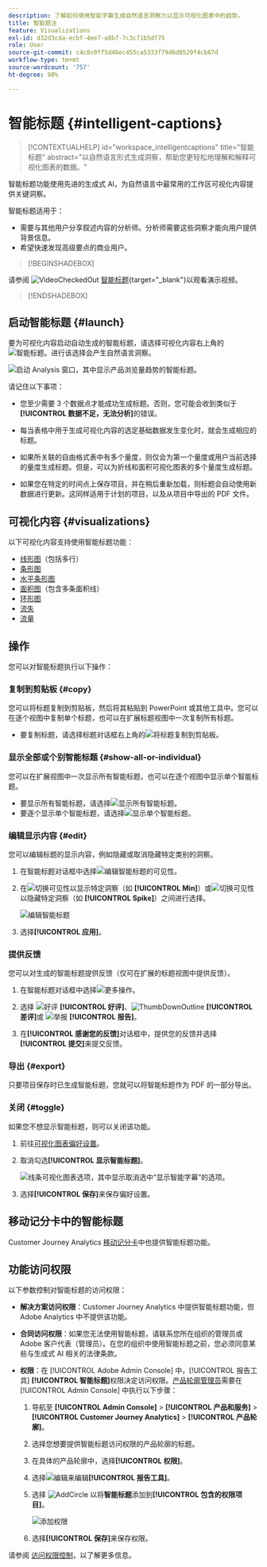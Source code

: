 ```yaml
---
description: 了解如何使用智能字幕生成自然语言洞察力以显示可视化图表中的趋势。
title: 智能题注
feature: Visualizations
exl-id: d32d3cda-ecbf-4ee7-a8b7-7c3c71b5df75
role: User
source-git-commit: c4c8c0ff5d46ec455ca5333f79d6d8529f4cb87d
workflow-type: tm+mt
source-wordcount: '757'
ht-degree: 98%

---
```


# 智能标题 {#intelligent-captions}

>[!CONTEXTUALHELP]
>id="workspace_intelligentcaptions"
>title="智能标题"
>abstract="以自然语言形式生成洞察，帮助您更轻松地理解和解释可视化图表的数据。"


智能标题功能使用先进的生成式 AI，为自然语言中最常用的工作区可视化内容提供关键洞察。

智能标题适用于：

* 需要与其他用户分享叙述内容的分析师。分析师需要这些洞察才能向用户提供背景信息。
* 希望快速发现高级要点的商业用户。

>[!BEGINSHADEBOX]

请参阅 ![VideoCheckedOut](/help/assets/icons/VideoCheckedOut.svg) [智能标题](https://video.tv.adobe.com/v/3420131/?quality=12&learn=on){target="_blank"}以观看演示视频。

>[!ENDSHADEBOX]


## 启动智能标题 {#launch}

要为可视化内容启动自动生成的智能标题，请选择可视化内容右上角的![智能标题](/help/assets/icons/AI.svg)。进行该选择会产生自然语言洞察。

![启动 Analysis 窗口，其中显示产品浏览量趋势的智能标题。](assets/intelligent-captions.gif)


请记住以下事项：

* 您至少需要 3 个数据点才能成功生成标题。否则，您可能会收到类似于&#x200B;**[!UICONTROL 数据不足，无法分析]**&#x200B;的错误。

* 每当表格中用于生成可视化内容的选定基础数据发生变化时，就会生成相应的标题。

* 如果所关联的自由格式表中有多个量度，则仅会为第一个量度或用户当前选择的量度生成标题。但是，可以为折线和面积可视化图表的多个量度生成标题。

* 如果您在特定的时间点上保存项目，并在稍后重新加载，则标题会自动使用新数据进行更新。这同样适用于计划的项目，以及从项目中导出的 PDF 文件。


## 可视化内容 {#visualizations}

以下可视化内容支持使用智能标题功能：

* [线形图](line.md)（包括多行）
* [条形图](bar.md)
* [水平条形图](horizontal-bar.md)
* [面积图](area.md)（包含多条面积线）
* [环形图](donut.md)
* [流失](fallout/fallout-flow.md)
* [流量](c-flow/flow.md)

<!--
Here is an example of what intelligent captions could look like:

![Intelligent captions for Line visualization including Seasonality, Min, Max, Spike, and Decline.](assets/captions.png)
-->

## 操作

您可以对智能标题执行以下操作：

### 复制到剪贴板 {#copy}

您可以将标题复制到剪贴板，然后将其粘贴到 PowerPoint 或其他工具中。您可以在逐个视图中复制单个标题，也可以在扩展标题视图中一次复制所有标题。

* 要复制标题，请选择标题对话框右上角的![将标题复制到剪贴板](/help/assets/icons/Copy.svg)。

### 显示全部或个别智能标题  {#show-all-or-individual}

您可以在扩展视图中一次显示所有智能标题，也可以在逐个视图中显示单个智能标题。

* 要显示所有智能标题，请选择![显示所有智能标题](/help/assets/icons/Maximize.svg)。
* 要逐个显示单个智能标题，请选择![显示单个智能标题](/help/assets/icons/Minimize.svg)。

### 编辑显示内容 {#edit}

您可以编辑标题的显示内容，例如隐藏或取消隐藏特定类别的洞察。

1. 在智能标题对话框中选择![编辑智能标题的可见性](/help/assets/icons/EditInLight.svg)。

1. 在![切换可见性](/help/assets/icons/Visibility.svg)以显示特定洞察（如 **[!UICONTROL Min]**）或![切换可见性](/help/assets/icons/VisibilityOff.svg)以隐藏特定洞察（如 **[!UICONTROL Spike]**）之间进行选择。

   ![编辑智能标题](assets/edit-intelligent-captions.png)

1. 选择&#x200B;**[!UICONTROL 应用]**。


### 提供反馈

您可以对生成的智能标题提供反馈（仅可在扩展的标题视图中提供反馈）。

1. 在智能标题对话框中选择![更多操作](/help/assets/icons/More.svg)。

1. 选择 ![好评](/help/assets/icons/ThumbUpOutline.svg) **[!UICONTROL 好评]**、![ThumbDownOutline](/help/assets/icons/ThumbDownOutline.svg) **[!UICONTROL 差评]**&#x200B;或 ![举报](/help/assets/icons/Flag.svg) **[!UICONTROL 报告]**。

1. 在&#x200B;**[!UICONTROL 感谢您的反馈]**&#x200B;对话框中，提供您的反馈并选择&#x200B;**[!UICONTROL 提交]**&#x200B;来提交反馈。

### 导出 {#export}

只要项目保存时已生成智能标题，您就可以将智能标题作为 PDF 的一部分导出。

### 关闭 {#toggle}

如果您不想显示智能标题，则可以关闭该功能。

1. 前往[可视化图表偏好设置](/help/analysis-workspace/user-preferences.md#visualizations-preferences)。
1. 取消勾选&#x200B;**[!UICONTROL 显示智能标题]**。

   ![线条可视化图表选项，其中显示取消选中“显示智能字幕”的选项。](assets/toggle-captions.png)

1. 选择&#x200B;**[!UICONTROL 保存]**&#x200B;来保存偏好设置。


## 移动记分卡中的智能标题

Customer Journey Analytics [移动记分卡](https://experienceleague.adobe.com/zh-hans/docs/analytics-platform/using/cja-dashboards/manage-scorecard#captions)中也提供智能标题功能。

## 功能访问权限

以下参数控制对智能标题的访问权限：

* **解决方案访问权限**：Customer Journey Analytics 中提供智能标题功能，但 Adobe Analytics 中不提供该功能。

* **合同访问权限**：如果您无法使用智能标题，请联系您所在组织的管理员或 Adobe 客户代表（管理员）。在您的组织中使用智能标题之前，您必须同意某些与生成式 AI 相关的法律条款。

* **权限**：在 [!UICONTROL Adobe Admin Console] 中，[!UICONTROL 报告工具] **[!UICONTROL 智能标题]**&#x200B;权限决定访问权限。[产品轮廓管理员](https://helpx.adobe.com/cn/enterprise/using/manage-product-profiles.html)需要在 [!UICONTROL Admin Console] 中执行以下步骤：
   1. 导航至 **[!UICONTROL Admin Console]** > **[!UICONTROL 产品和服务]** > **[!UICONTROL Customer Journey Analytics]** > **[!UICONTROL 产品轮廓]**。
   1. 选择您想要提供智能标题访问权限的产品轮廓的标题。
   1. 在具体的产品轮廓中，选择&#x200B;**[!UICONTROL 权限]**。
   1. 选择![编辑](/help/assets/icons/Edit.svg)来编辑&#x200B;**[!UICONTROL 报告工具]**。
   1. 选择 ![AddCircle](/help/assets/icons/AddCircle.svg) 以将&#x200B;**智能标题**&#x200B;添加到&#x200B;**[!UICONTROL 包含的权限项目]**。

      ![添加权限](./assets/intelligent-captions-permissions.png)

   1. 选择&#x200B;**[!UICONTROL 保存]**&#x200B;来保存权限。

请参阅 [访问权限控制](/help/technotes/access-control.md#access-control)，以了解更多信息。
